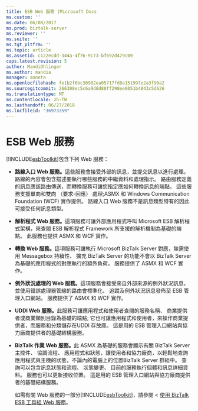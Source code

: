 ```yaml
---
title: ESB Web 服務 |Microsoft Docs
ms.custom: ''
ms.date: 06/08/2017
ms.prod: biztalk-server
ms.reviewer: ''
ms.suite: ''
ms.tgt_pltfrm: ''
ms.topic: article
ms.assetid: c122ecdd-344a-4f76-9c73-bf692d479c09
caps.latest.revision: 5
author: MandiOhlinger
ms.author: mandia
manager: anneta
ms.openlocfilehash: fe1b2f6bc30982ea05717fd8e151997e2a3f90a2
ms.sourcegitcommit: 266308ec5c6a9d8d80ff298ee6051b4843c5d626
ms.translationtype: MT
ms.contentlocale: zh-TW
ms.lasthandoff: 06/27/2018
ms.locfileid: "36973359"
---
```

# <a name="esb-web-services"></a>ESB Web 服務
[!INCLUDE[esbToolkit](../includes/esbtoolkit-md.md)]包含下列 Web 服務：  
  
- <strong>路線入口 Web 服務。</strong>這些服務會接受外部的訊息，並提交訊息以進行處理。 路線的內容會包含描述要執行哪些服務的中繼資料和處理指示。 路由服務定義的訊息應該路由傳送，而轉換服務可讓您指定應如何轉換訊息的端點。 這些服務支援單向和雙向 （要求-回應） 處理;ASMX 和 Windows Communication Foundation (WCF) 實作提供。 路線入口 Web 服務不是訊息類型特有的因此可接受任何訊息類型。  
  
- <strong>解析程式 Web 服務。</strong>這項服務可讓外部應用程式呼叫 Microsoft ESB 解析程式架構，來查閱 ESB 解析程式 Framework 所支援的解析機制為基礎的端點。 此服務也提供 ASMX 和 WCF 實作。  
  
- <strong>轉換 Web 服務。</strong>這項服務可讓執行 Microsoft BizTalk Server 對應，無需使用 Messagebox 持續性、 擴充 BizTalk Server 的功能不會以 BizTalk Server 為基礎的應用程式的對應執行的額外負荷。 服務提供了 ASMX 和 WCF 實作。  
  
- <strong>例外狀況處理的 Web 服務。</strong>這項服務會接受來自外部來源的例外狀況訊息，並使用錯誤處理器管線的路由會標準化、 追蹤及例外狀況訊息發佈至 ESB 管理入口網站。 服務提供了 ASMX 和 WCF 實作。  
  
- <strong>UDDI Web 服務。</strong>此服務可讓應用程式和使用者查閱的服務名稱、 商業提供者或商業類別目錄為基礎的端點; 它也可讓應用程式和使用者，來操作商業提供者，而服務和分類儲存在UDDI 存放庫。 這是用的 ESB 管理入口網站與協力廠商提供者的基礎結構服務。  
  
- <strong>BizTalk 作業 Web 服務。</strong>此 ASMX 為基礎的服務會顯示有關 BizTalk Server 主控件、 協調流程、 應用程式和狀態，讓使用者和協力廠商，以輕鬆地查詢應用程式與主機的狀態，不論內的電腦上的位置BizTalk Server 群組中。 查詢可以包含訊息狀態和流程、 狀態變更、 目前的服務執行個體和訊息詳細資料。 服務也可以更新接收位置。 這是用的 ESB 管理入口網站與協力廠商提供者的基礎結構服務。  
  
  如需有關 Web 服務的一部分[!INCLUDE[esbToolkit](../includes/esbtoolkit-md.md)]，請參閱 <<c2> [ 使用 BizTalk ESB 工具組 Web 服務](../esb-toolkit/using-the-biztalk-esb-toolkit-web-services.md)。